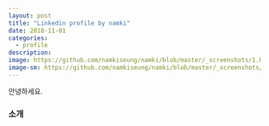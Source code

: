 ```yaml
---
layout: post
title: "Linkedin profile by namki"
date: 2018-11-01
categories:
  - profile
description:
image: https://github.com/namkiseung/namki/blob/master/_screenshots/1.PNG?raw=true
image-sm: https://github.com/namkiseung/namki/blob/master/_screenshots/1.PNG?raw=true
---
```

안녕하세요. 
<br>
<h3>소개</h3>
<figure>
  <img src=""/>
</figure>
<br>
<br>
<h3></h3>
<figure>
  <img src=""/>
</figure>
<br>

<br>
<h3></h3>
<figure>
  <img src=""/>
</figure>
<br>
<h3></h3>
<br>
<h3></h3>
<figure>
  <img src=""/>
</figure>
<br>

<br>
<h3></h3>
<figure>
  <img src=""/>
</figure>
<br>

<br>
<h3></h3>
<figure>
  <img src=""/>
</figure>
<br>

<br>
<h3></h3>
<figure>
  <img src=""/>
</figure>
<br>

<br>
<h3></h3>
<figure>
  <img src=""/>
</figure>
<br>

<br>
<h3></h3>
<figure>
  <img src=""/>
</figure>
<br>

